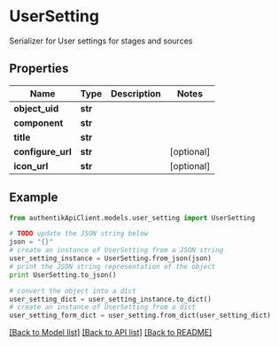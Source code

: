 # UserSetting

Serializer for User settings for stages and sources

## Properties
Name | Type | Description | Notes
------------ | ------------- | ------------- | -------------
**object_uid** | **str** |  | 
**component** | **str** |  | 
**title** | **str** |  | 
**configure_url** | **str** |  | [optional] 
**icon_url** | **str** |  | [optional] 

## Example

```python
from authentikApiClient.models.user_setting import UserSetting

# TODO update the JSON string below
json = "{}"
# create an instance of UserSetting from a JSON string
user_setting_instance = UserSetting.from_json(json)
# print the JSON string representation of the object
print UserSetting.to_json()

# convert the object into a dict
user_setting_dict = user_setting_instance.to_dict()
# create an instance of UserSetting from a dict
user_setting_form_dict = user_setting.from_dict(user_setting_dict)
```
[[Back to Model list]](../README.md#documentation-for-models) [[Back to API list]](../README.md#documentation-for-api-endpoints) [[Back to README]](../README.md)


